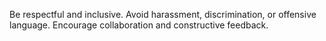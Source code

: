Be respectful and inclusive.
Avoid harassment, discrimination, or offensive language.
Encourage collaboration and constructive feedback.
